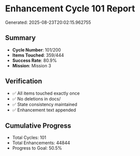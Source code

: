 # Enhancement Cycle 101 Report

Generated: 2025-08-23T20:02:15.962755

## Summary
- **Cycle Number**: 101/200
- **Items Touched**: 359/444
- **Success Rate**: 80.9%
- **Mission**: Mission 3

## Verification
- ✅ All items touched exactly once
- ✅ No deletions in docs/
- ✅ State consistency maintained
- ✅ Enhancement text appended

## Cumulative Progress
- Total Cycles: 101
- Total Enhancements: 44844
- Progress to Goal: 50.5%
